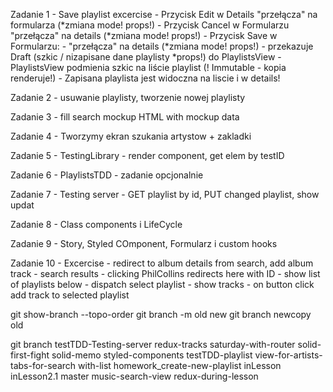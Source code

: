 Zadanie 1 - Save playlist excercise
    - Przycisk Edit w Details "przełącza" na formularza (*zmiana mode! props!)
    - Przycisk Cancel w Formularzu "przełącza" na details (*zmiana mode! props!)
    - Przycisk Save w Formularzu:
        - "przełącza" na details (*zmiana mode! props!)
        - przekazuje Draft (szkic / nizapisane dane playlisty *props!) do PlaylistsView
        - PlaylistsView podmienia szkic na liście playlist (! Immutable - kopia renderuje!)
    - Zapisana playlista jest widoczna na liscie i w details!

Zadanie 2 - usuwanie playlisty, tworzenie nowej playlisty

Zadanie 3 - fill search mockup HTML with mockup data

Zadanie 4 - Tworzymy ekran szukania artystow + zakladki 

Zadanie 5 - TestingLibrary - render component, get elem by testID

Zadanie 6 - PlaylistsTDD - zadanie opcjonalnie

Zadanie 7 - Testing server - GET playlist by id, PUT changed playlist, show updat

Zadanie 8 - Class components i LifeCycle

Zadanie 9 - Story, Styled COmponent, Formularz i custom hooks

Zadanie 10 - Excercise - redirect to album details from search, add album track 
    - search results - clicking PhilCollins redirects here with ID
    - show list of playlists below
    - dispatch select playlist 
    - show tracks
    - on button click add track to selected playlist

git show-branch --topo-order
git branch -m old new
git branch newcopy old

 git branch
  testTDD-Testing-server
  redux-tracks
  saturday-with-router
  solid-first-fight
  solid-memo
  styled-components
  testTDD-playlist
  view-for-artists-tabs-for-search
  with-list
  homework_create-new-playlist
  inLesson
  inLesson2.1
  master
  music-search-view
  redux-during-lesson